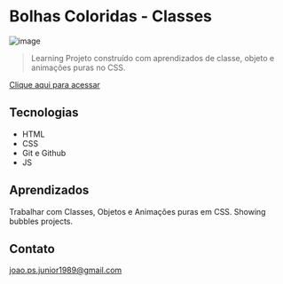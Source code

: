 # Bolhas Coloridas - Classes

![image](https://github.com/Djh0w/bubbles/assets/44503877/4f8221a4-acbb-4aca-8604-d407c59eb1d0)


> Learning
Projeto construído com aprendizados de classe, objeto e animações puras no CSS.

[Clique aqui para acessar](https://djh0w.github.io/bubbles/)

## Tecnologias

- HTML
- CSS
- Git e Github
- JS

## Aprendizados

Trabalhar com Classes, Objetos e Animações puras em CSS.
Showing bubbles projects.

## Contato

joao.ps.junior1989@gmail.com
